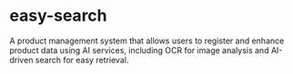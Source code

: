 # easy-search
A product management system that allows users to register and enhance product data using AI services, including OCR for image analysis and AI-driven search for easy retrieval.
